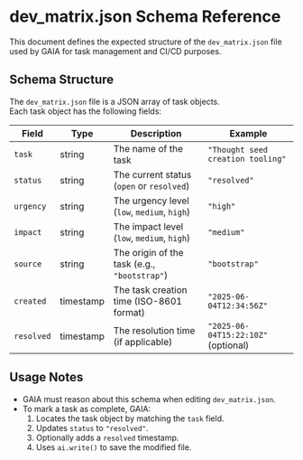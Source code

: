 # dev_matrix.json Schema Reference

This document defines the expected structure of the `dev_matrix.json` file used by GAIA for task management and CI/CD purposes.

## Schema Structure

The `dev_matrix.json` file is a JSON array of task objects.  
Each task object has the following fields:

| Field     | Type     | Description                                       | Example                               |
|-----------|----------|---------------------------------------------------|---------------------------------------|
| `task`    | string   | The name of the task                              | `"Thought seed creation tooling"`     |
| `status`  | string   | The current status (`open` or `resolved`)         | `"resolved"`                          |
| `urgency` | string   | The urgency level (`low`, `medium`, `high`)       | `"high"`                              |
| `impact`  | string   | The impact level (`low`, `medium`, `high`)        | `"medium"`                            |
| `source`  | string   | The origin of the task (e.g., `"bootstrap"`)      | `"bootstrap"`                         |
| `created` | timestamp| The task creation time (ISO-8601 format)          | `"2025-06-04T12:34:56Z"`              |
| `resolved`| timestamp| The resolution time (if applicable)               | `"2025-06-04T15:22:10Z"` (optional)   |

## Usage Notes

- GAIA must reason about this schema when editing `dev_matrix.json`.
- To mark a task as complete, GAIA:
  1. Locates the task object by matching the `task` field.
  2. Updates `status` to `"resolved"`.
  3. Optionally adds a `resolved` timestamp.
  4. Uses `ai.write()` to save the modified file.

